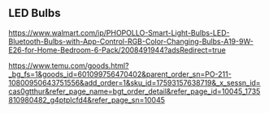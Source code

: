 ## LED Bulbs

https://www.walmart.com/ip/PHOPOLLO-Smart-Light-Bulbs-LED-Bluetooth-Bulbs-with-App-Control-RGB-Color-Changing-Bulbs-A19-9W-E26-for-Home-Bedroom-6-Pack/2008491944?adsRedirect=true

https://www.temu.com/goods.html?_bg_fs=1&goods_id=601099756470402&parent_order_sn=PO-211-10800950643751556&add_order=1&sku_id=17593157638719&_x_sessn_id=cas0gtthur&refer_page_name=bgt_order_detail&refer_page_id=10045_1735810980482_g4ptplcfd4&refer_page_sn=10045


